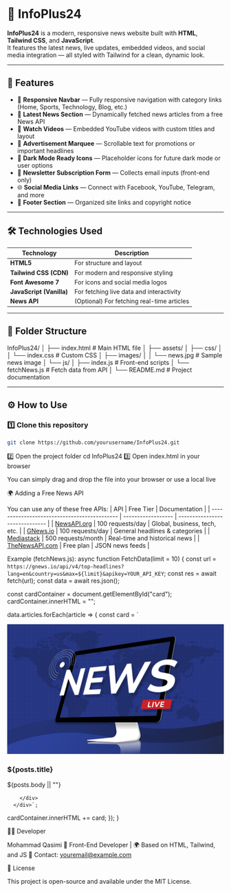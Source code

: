 # 📰 InfoPlus24

**InfoPlus24** is a modern, responsive news website built with **HTML**, **Tailwind CSS**, and **JavaScript**.  
It features the latest news, live updates, embedded videos, and social media integration — all styled with Tailwind for a clean, dynamic look.

---

## 🚀 Features

- 🧭 **Responsive Navbar** — Fully responsive navigation with category links (Home, Sports, Technology, Blog, etc.)
- 📰 **Latest News Section** — Dynamically fetched news articles from a free News API
- 🎥 **Watch Videos** — Embedded YouTube videos with custom titles and layout
- 💬 **Advertisement Marquee** — Scrollable text for promotions or important headlines
- 🌙 **Dark Mode Ready Icons** — Placeholder icons for future dark mode or user options
- 🧡 **Newsletter Subscription Form** — Collects email inputs (front-end only)
- 🌐 **Social Media Links** — Connect with Facebook, YouTube, Telegram, and more
- 🏁 **Footer Section** — Organized site links and copyright notice

---

## 🛠️ Technologies Used

| Technology               | Description                                |
| ------------------------ | ------------------------------------------ |
| **HTML5**                | For structure and layout                   |
| **Tailwind CSS (CDN)**   | For modern and responsive styling          |
| **Font Awesome 7**       | For icons and social media logos           |
| **JavaScript (Vanilla)** | For fetching live data and interactivity   |
| **News API**             | (Optional) For fetching real-time articles |

---

## 📂 Folder Structure

InfoPlus24/
│
├── index.html # Main HTML file
│
├── assets/
│ ├── css/
│ │ └── index.css # Custom CSS
│ ├── images/
│ │ └── news.jpg # Sample news image
│ └── js/
│ ├── index.js # Front-end scripts
│ └── fetchNews.js # Fetch data from API
│
└── README.md # Project documentation

---

## ⚙️ How to Use

### 1️⃣ Clone this repository

```bash
git clone https://github.com/yourusername/InfoPlus24.git
```

2️⃣ Open the project folder
cd InfoPlus24
3️⃣ Open index.html in your browser

You can simply drag and drop the file into your browser or use a local live

🌍 Adding a Free News API

You can use any of these free APIs:
| API | Free Tier | Documentation |
| -------------------------------------------- | ------------------ | ------------------------------ |
| [NewsAPI.org](https://newsapi.org) | 100 requests/day | Global, business, tech, etc. |
| [GNews.io](https://gnews.io) | 100 requests/day | General headlines & categories |
| [Mediastack](https://mediastack.com) | 500 requests/month | Real-time and historical news |
| [TheNewsAPI.com](https://www.thenewsapi.com) | Free plan | JSON news feeds |

Example (fetchNews.js):
async function FetchData(limit = 10) {
const url = `https://gnews.io/api/v4/top-headlines?lang=en&country=us&max=${limit}&apikey=YOUR_API_KEY`;
const res = await fetch(url);
const data = await res.json();

const cardContainer = document.getElementById("card");
cardContainer.innerHTML = "";

data.articles.forEach(article => {
const card = `

<div class="bg-white shadow-md rounded-md overflow-hidden">
<img src="assets/images/news.jpg" alt="news" class="w-full h-48 object-cover">
<div class="p-4">
<h3 class="text-lg font-semibold mb-2">${posts.title}</h3>
          <p class="text-gray-600 mb-3">${posts.body || ""}</p>

        </div>
      </div>`;

cardContainer.innerHTML += card;
});
}

🧑‍💻 Developer

Mohammad Qasimi
💼 Front-End Developer | 🌍 Based on HTML, Tailwind, and JS
📧 Contact: youremail@example.com

📜 License

This project is open-source and available under the MIT License.
